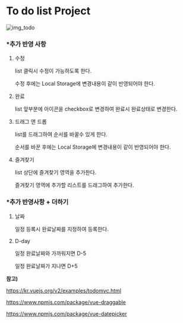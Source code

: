 # To do list Project

![img_todo](E:\작업\기타\참고\해커스\스터디\img_todo.jpg)

### *추가 반영 사항

1. 수정

   list 클릭시 수정이 가능하도록 한다.

   수정 후에는 Local Storage에 변경내용이 같이 반영되어야 한다.

2. 완료

   list 앞부분에 아이콘을 checkbox로 변경하여 완료시 완료상태로 변경한다.

3. 드래그 앤 드롭

   list를 드래그하여 순서를 바꿀수 있게 한다.

   순서를 바꾼 후에는 Local Storage에 변경내용이 같이 반영되어야 한다.

4. 즐겨찾기

   list 상단에 즐겨찾기 영역을 추가한다.

   즐겨찾기 영역에 추가할 리스트를 드래그하여 추가한다.

### *추가 반영사항 + 더하기

1. 날짜

   일정 등록시 완료날짜를 지정하여 등록한다.

2. D-day

   일정 완료날짜와 가까워지면 D-5

   일정 완료날짜가 지나면 D+5



**참고)**

https://kr.vuejs.org/v2/examples/todomvc.html

https://www.npmjs.com/package/vue-draggable

https://www.npmjs.com/package/vue-datepicker